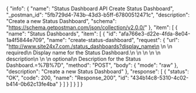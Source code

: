 {
  "info": {
    "name": "Status Dashboard API Create Status Dashboard",
    "_postman_id": "5fb729d4-743b-43d3-b5ff-67800512471c",
    "description": "Create a new Status Dashboard",
    "schema": "https://schema.getpostman.com/json/collection/v2.0.0/"
  },
  "item": [
    {
      "name": "Status Dashboards",
      "item": [
        {
          "id": "afa766e3-d22e-4fda-8e04-1a4f5844e709",
          "name": "create-status-dashboard",
          "request": {
            "url": "http://www.site24x7.com./status_dashboards?display_name\n        \n        \n            required\n            Display name for the Status Dashboard.\n        \n    \n    \n        \n        description\n        \n        \n            optional\n            Description for the Status Dashboard.=%7B%7D",
            "method": "POST",
            "body": {
              "mode": "raw"
            },
            "description": "Create a new Status Dashboard"
          },
          "response": [
            {
              "status": "OK",
              "code": 200,
              "name": "Response_200",
              "id": "434b14c8-5310-4c02-b414-0b62c13fe4ba"
            }
          ]
        }
      ]
    }
  ]
}